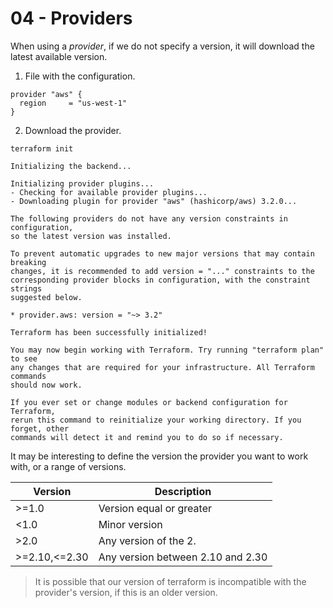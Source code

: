 # 04 - Providers
When using a _provider_, if we do not specify a version, it will download the latest available version.

1. File with the configuration.
```
provider "aws" {
  region     = "us-west-1"
}

```

2. Download the provider.
```
terraform init

Initializing the backend...

Initializing provider plugins...
- Checking for available provider plugins...
- Downloading plugin for provider "aws" (hashicorp/aws) 3.2.0...

The following providers do not have any version constraints in configuration,
so the latest version was installed.

To prevent automatic upgrades to new major versions that may contain breaking
changes, it is recommended to add version = "..." constraints to the
corresponding provider blocks in configuration, with the constraint strings
suggested below.

* provider.aws: version = "~> 3.2"

Terraform has been successfully initialized!

You may now begin working with Terraform. Try running "terraform plan" to see
any changes that are required for your infrastructure. All Terraform commands
should now work.

If you ever set or change modules or backend configuration for Terraform,
rerun this command to reinitialize your working directory. If you forget, other
commands will detect it and remind you to do so if necessary.
```

It may be interesting to define the version the provider you want to work with, or a range of versions.

| Version | Description |
|---|---|
| >=1.0 | Version equal or greater |
| <1.0 | Minor version |
|>2.0 | Any version of the 2.
| >=2.10,<=2.30 | Any version between 2.10 and 2.30

> It is possible that our version of terraform is incompatible with the provider's version, if this is an older version.

